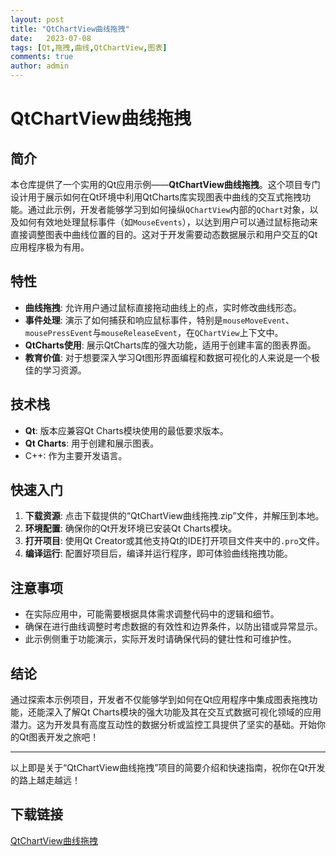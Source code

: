 ```yaml
---
layout: post
title: "QtChartView曲线拖拽"
date:   2023-07-08
tags: [Qt,拖拽,曲线,QtChartView,图表]
comments: true
author: admin
---
```

# QtChartView曲线拖拽

## 简介
本仓库提供了一个实用的Qt应用示例——**QtChartView曲线拖拽**。这个项目专门设计用于展示如何在Qt环境中利用QtCharts库实现图表中曲线的交互式拖拽功能。通过此示例，开发者能够学习到如何操纵`QChartView`内部的`QChart`对象，以及如何有效地处理鼠标事件（如`MouseEvents`），以达到用户可以通过鼠标拖动来直接调整图表中曲线位置的目的。这对于开发需要动态数据展示和用户交互的Qt应用程序极为有用。

## 特性
- **曲线拖拽**: 允许用户通过鼠标直接拖动曲线上的点，实时修改曲线形态。
- **事件处理**: 演示了如何捕获和响应鼠标事件，特别是`mouseMoveEvent`、`mousePressEvent`与`mouseReleaseEvent`，在`QChartView`上下文中。
- **QtCharts使用**: 展示QtCharts库的强大功能，适用于创建丰富的图表界面。
- **教育价值**: 对于想要深入学习Qt图形界面编程和数据可视化的人来说是一个极佳的学习资源。

## 技术栈
- **Qt**: 版本应兼容Qt Charts模块使用的最低要求版本。
- **Qt Charts**: 用于创建和展示图表。
- C++: 作为主要开发语言。

## 快速入门
1. **下载资源**: 点击下载提供的“QtChartView曲线拖拽.zip”文件，并解压到本地。
2. **环境配置**: 确保你的Qt开发环境已安装Qt Charts模块。
3. **打开项目**: 使用Qt Creator或其他支持Qt的IDE打开项目文件夹中的`.pro`文件。
4. **编译运行**: 配置好项目后，编译并运行程序，即可体验曲线拖拽功能。

## 注意事项
- 在实际应用中，可能需要根据具体需求调整代码中的逻辑和细节。
- 确保在进行曲线调整时考虑数据的有效性和边界条件，以防出错或异常显示。
- 此示例侧重于功能演示，实际开发时请确保代码的健壮性和可维护性。

## 结论
通过探索本示例项目，开发者不仅能够学到如何在Qt应用程序中集成图表拖拽功能，还能深入了解Qt Charts模块的强大功能及其在交互式数据可视化领域的应用潜力。这为开发具有高度互动性的数据分析或监控工具提供了坚实的基础。开始你的Qt图表开发之旅吧！

---

以上即是关于“QtChartView曲线拖拽”项目的简要介绍和快速指南，祝你在Qt开发的路上越走越远！

## 下载链接

[QtChartView曲线拖拽](https://pan.quark.cn/s/6c7dd1abde44)